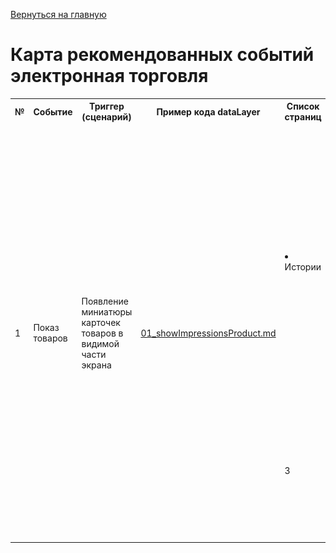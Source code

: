 [Вернуться на главную](/README.md)

# **Карта рекомендованных событий электронная торговля**

<table>
	<tr>
        <th class="col1">№</th>
        <th class="col2">Событие</th>
        <th class="col3">Триггер (сценарий)</th>
        <th class="col4">Пример кода dataLayer</th>
        <th class="col5">Список страниц</th>
        <th class="col6">Место на странице </th>
        <th class="col7">Пример</th> 
    </tr>
    <!-- 1 Показ товаров -->
<!-- -->
    <tr>
        <td rowspan=15>1</td>
        <td rowspan=15>Показ товаров</td>
        <td rowspan=15>Появление миниатюры карточек товаров в видимой части экрана</td>
        <td rowspan=15><a href="../../02_datalayer_settings/01_events/01_eccomerce_events/01_showImpressionsProduct.md" target="_blank">01_showImpressionsProduct.md<a></td>
        <td rowspan=5>
            <li>Истории</li>
        </td>
        <td>Виджет Frisbuy stories</td>
        <td><img src="../../images/02_datalayer_settings/03_pages/story.png" alt="story.png" width="400"/> Истории</td>
    </tr>
    <!-- 2 Клик по карточке товара -->
<!-- --> 
    <tr>
        <td rowspan=15>2</td>
        <td rowspan=15>Клик по карточке товара</td>
        <td rowspan=15>Кликнул по миниатюре карточки товара</td>
        <td rowspan=15><a href="../../02_datalayer_settings/01_events/01_eccomerce_events/02_clickProductDetail.md" target="_blank">02_clickProductDetail.md</a></td>
        <td rowspan=5>
            <li>Истории</li>
        </td>
    </tr>
<!-- -->
    <tr>
        <td>
            <li>Истории</li>
        </td>
        <td>Виджет Frisbuy stories</td>
        <td><img src="../../images/02_datalayer_settings/03_pages/story.png" alt="story.png" width="400"/> Истории</td>
    </tr>
        <!-- 3 Клик по истории-->
        <tr>
        <td rowspan=15>3</td>
        <td rowspan=15>Клик по истории</td>
        <td rowspan=15>Кликнул по истории</td>
        <td rowspan=15><a href="../../02_datalayer_settings/01_events/01_eccomerce_events/03_clickStory.md" target="_blank">03_clickStory.md</a></td>
        <td rowspan=5>
            <li>Главная</li>
        </td>
<!-- -->
    <tr>
        <td>
            <li>Главная</li>
        </td>
        <td>Виджет Frisbuy stories</td>
        <td><img src="../../images/02_datalayer_settings/03_pages/home_story.png" alt="home_story.png" width="400"/> Истории</td>
    </tr>
       <!-- 4 Показ по истории-->
        <tr>
        <td rowspan=15>3</td>
        <td rowspan=15>Показ истории</td>
        <td rowspan=15>Появление истории на экране</td>
        <td rowspan=15><a href="../../02_datalayer_settings/01_events/01_eccomerce_events/03_showStory.md" target="_blank">03_showStory.md</a></td>
        <td rowspan=5>
            <li>Главная</li>
        </td>
<!-- -->
    <tr>
        <td>
            <li>Главная</li>
        </td>
        <td>Виджет Frisbuy stories</td>
        <td><img src="../../images/02_datalayer_settings/03_pages/home_story.png" alt="home_story.png" width="400"/> Истории</td>
    </tr>
    <!-- 5 Показ по истории-->
        <tr>
        <td rowspan=15>3</td>
        <td rowspan=15>Клик по ссылке</td>
        <td rowspan=15>Кликнул по ссылке в истории</td>
        <td rowspan=15><a href="../../02_datalayer_settings/01_events/01_eccomerce_events/03_showStory.md" target="_blank">03_showStory.md</a></td>
        <td rowspan=5>
            <li>История</li>
        </td>
<!-- -->
    <tr>
        <td>
            <li>История</li>
        </td>
        <td>Виджет Frisbuy stories</td>
        <td><img src="../../images/02_datalayer_settings/03_pages/story.png" alt="story.png" width="400"/> Истории</td>
    </tr>
</table>  


